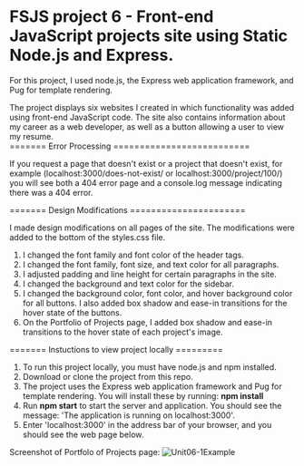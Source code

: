 # FSJS project 6 - Front-end JavaScript projects site using Static Node.js and Express.

For this project, I used node.js, the Express web application framework, and Pug for template rendering.  

The project displays six websites I created in which functionality was added using front-end JavaScript code.  The site also contains information about my career as a web developer, as well as a button allowing a user to view my resume.  
======= Error Processing ==========================

If you request a page that doesn't exist or a project that doesn't exist, for example (localhost:3000/does-not-exist/ or localhost:3000/project/100/) you will see both a 404 error page and a console.log message indicating there was a 404 error.

======= Design Modifications ======================

I made design modifications on all pages of the site.  The modifications were added to the bottom of the styles.css file.
1) I changed the font family and font color of the header tags.
2) I changed the font family, font size, and text color for all paragraphs.
3) I adjusted padding and line height for certain paragraphs in the site.
4) I changed the background and text color for the sidebar.
5) I changed the background color, font color, and hover background color for all buttons.  I also added box shadow and ease-in transitions for the hover state of the buttons.
6) On the Portfolio of Projects page, I added box shadow and ease-in transitions to the hover state of each project's image.

======= Instuctions to view project locally =========
1) To run this project locally, you must have node.js and npm installed.
2) Download or clone the project from this repo.
3) The project uses the Express web application framework and Pug for template rendering.  You will install these by running:
**npm install**
4) Run 
**npm start**
to start the server and application.  You should see the message: 'The application is running on localhost:3000'.
5) Enter 'localhost:3000' in the address bar of your browser, and you should see the web page below.


Screenshot of Portfolo of Projects page:
![Unit06-1Example](https://user-images.githubusercontent.com/42808209/57055560-34d1ab00-6c6a-11e9-9e6f-d7b0d559e632.jpg)


